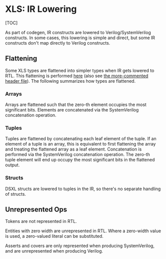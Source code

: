 # XLS: IR Lowering

[TOC]

As part of codegen, IR constructs are lowered to Verilog/SystemVerilog
constructs. In some cases, this lowering is simple and direct, but some IR
constructs don't map directly to Verilog constructs.

## Flattening

Some XLS types are flattened into simpler types when IR gets lowered to RTL.
This flattening is performed
[here](https://github.com/google/xls/tree/main/xls/codegen/flattening.cc) (also see
[the more-commented header file](https://github.com/google/xls/tree/main/xls/codegen/flattening.h)).
The following summarizes how types are flattened.

### Arrays

Arrays are flattened such that the zero-th element occupies the most significant
bits. Elements are concatenated via the SystemVerilog concatenation operation.

### Tuples

Tuples are flattened by concatenating each leaf element of the tuple. If an
element of a tuple is an array, this is equivalent to first flattening the array
and treating the flattened array as a leaf element. Concatenation is performed
via the SystemVerilog concatenation operation. The zero-th tuple element will
end up occupy the most significant bits in the flattened output.

### Structs

DSXL structs are lowered to tuples in the IR, so there's no separate handling of
structs.

## Unrepresented Ops

Tokens are not represented in RTL.

Entities with zero width are unrepresented in RTL. Where a zero-width value is
used, a zero-valued literal can be substituted.

Asserts and covers are only represented when producing SystemVerilog, and are
unrepresented when producing Verilog.
